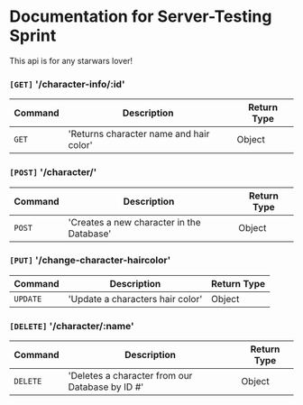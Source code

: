 # Documentation for Server-Testing Sprint

This api is for any starwars lover!

### `[GET]` '/character-info/:id'

| Command | Description                                      | Return Type |
| ------- | ------------------------------------------------ | ----------- |
| `GET`   | 'Returns character name and hair color'          | Object      |

### `[POST]` '/character/'

| Command | Description                                      | Return Type |
| ------- | ------------------------------------------------ | ----------- |
| `POST`  | 'Creates a new character in the Database'        | Object      |

### `[PUT]` '/change-character-haircolor'

| Command  | Description                                     | Return Type |
| -------- | ----------------------------------------------- | ----------- |
| `UPDATE` | 'Update a characters hair color'                | Object      |

### `[DELETE]` '/character/:name'

| Command  | Description                                     | Return Type |
| -------- | ----------------------------------------------- | ----------- |
| `DELETE` | 'Deletes a character from our Database by ID #' | Object      |